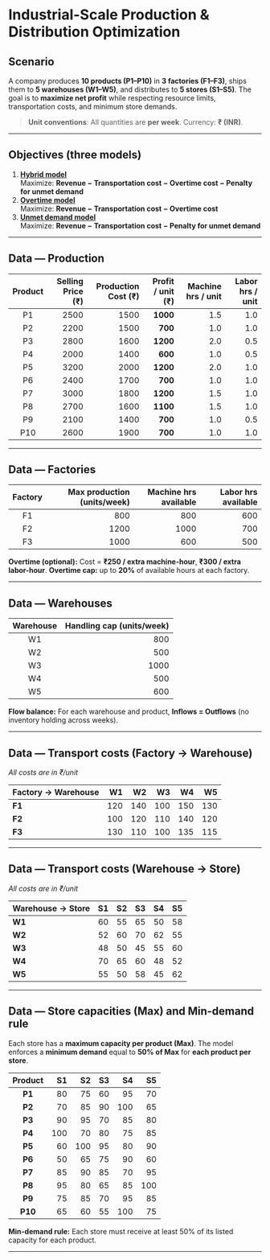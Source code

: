 # Industrial-Scale Production & Distribution Optimization

## Scenario

A company produces **10 products (P1–P10)** in **3 factories (F1–F3)**, ships them to **5 warehouses (W1–W5)**, and distributes to **5 stores (S1–S5)**. The goal is to **maximize net profit** while respecting resource limits, transportation costs, and minimum store demands.

> **Unit conventions**: All quantities are **per week**. Currency: **₹ (INR)**.

---

## Objectives (three models)

1. [**Hybrid model**](../models/hybrid_model.py)  
   Maximize: **Revenue − Transportation cost − Overtime cost − Penalty for unmet demand**
3. [**Overtime model**](../models/overtime_model.py)    
   Maximize: **Revenue − Transportation cost − Overtime cost**
5. [**Unmet demand model**](../models/unmet_model.py)   
   Maximize: **Revenue − Transportation cost − Penalty for unmet demand**

---

## Data — Production

| Product | Selling Price (₹) | Production Cost (₹) | **Profit / unit (₹)** | Machine hrs / unit | Labor hrs / unit |
| :-----: | ----------------: | ------------------: | --------------------: | -----------------: | ---------------: |
|    P1   |              2500 |                1500 |              **1000** |                1.5 |              1.0 |
|    P2   |              2200 |                1500 |               **700** |                1.0 |              1.0 |
|    P3   |              2800 |                1600 |              **1200** |                2.0 |              0.5 |
|    P4   |              2000 |                1400 |               **600** |                1.0 |              0.5 |
|    P5   |              3200 |                2000 |              **1200** |                2.0 |              1.0 |
|    P6   |              2400 |                1700 |               **700** |                1.0 |              1.0 |
|    P7   |              3000 |                1800 |              **1200** |                1.5 |              1.0 |
|    P8   |              2700 |                1600 |              **1100** |                1.5 |              1.0 |
|    P9   |              2100 |                1400 |               **700** |                1.0 |              0.5 |
|   P10   |              2600 |                1900 |               **700** |                1.0 |              1.0 |

---

## Data — Factories

| Factory | Max production (units/week) | Machine hrs available | Labor hrs available |
| :-----: | --------------------------: | --------------------: | ------------------: |
|    F1   |                         800 |                   800 |                 600 |
|    F2   |                        1200 |                  1000 |                 700 |
|    F3   |                        1000 |                   600 |                 500 |

**Overtime (optional):** Cost = **₹250 / extra machine-hour**, **₹300 / extra labor-hour**.
**Overtime cap:** up to **20%** of available hours at each factory.

---

## Data — Warehouses

| Warehouse | Handling cap (units/week) |
| :-------: | ------------------------: |
|     W1    |                       800 |
|     W2    |                       500 |
|     W3    |                      1000 |
|     W4    |                       500 |
|     W5    |                       600 |

**Flow balance:** For each warehouse and product, **Inflows = Outflows** (no inventory holding across weeks).

---

## Data — Transport costs (Factory → Warehouse)

*All costs are in ₹/unit*

| Factory → Warehouse |  W1 |  W2 |  W3 |  W4 |  W5 |
| :------------------ | --: | --: | --: | --: | --: |
| **F1**              | 120 | 140 | 100 | 150 | 130 |
| **F2**              | 100 | 120 | 110 | 140 | 120 |
| **F3**              | 130 | 110 | 100 | 135 | 115 |

---

## Data — Transport costs (Warehouse → Store)

*All costs are in ₹/unit*

| Warehouse → Store | S1 | S2 | S3 | S4 | S5 |
| :---------------- | -: | -: | -: | -: | -: |
| **W1**            | 60 | 55 | 65 | 50 | 58 |
| **W2**            | 52 | 60 | 70 | 62 | 55 |
| **W3**            | 48 | 50 | 45 | 55 | 60 |
| **W4**            | 70 | 65 | 60 | 48 | 52 |
| **W5**            | 55 | 50 | 58 | 45 | 62 |

---

## Data — Store capacities (Max) and Min-demand rule

Each store has a **maximum capacity per product (Max)**. The model enforces a **minimum demand** equal to **50% of Max** for **each product per store**.

| Product |  S1 |  S2 | S3 |  S4 |  S5 |
| :-----: | --: | --: | -: | --: | --: |
|  **P1** |  80 |  75 | 60 |  95 |  70 |
|  **P2** |  70 |  85 | 90 | 100 |  65 |
|  **P3** |  90 |  95 | 70 |  85 |  80 |
|  **P4** | 100 |  70 | 80 |  75 |  85 |
|  **P5** |  60 | 100 | 95 |  80 |  90 |
|  **P6** |  50 |  65 | 75 |  90 |  60 |
|  **P7** |  85 |  90 | 85 |  70 |  95 |
|  **P8** |  95 |  80 | 65 |  85 | 100 |
|  **P9** |  75 |  85 | 70 |  95 |  85 |
| **P10** |  65 |  60 | 55 | 100 |  75 |

**Min-demand rule:** Each store must receive at least 50% of its listed capacity for each product. 

---
